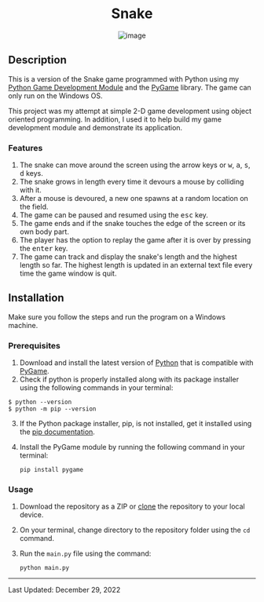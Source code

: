 <div align="center">

# Snake

![image](https://user-images.githubusercontent.com/99841502/210010014-43e3dda0-8138-4f6b-a064-23a498c19472.png)

</div>

## Description
This is a version of the Snake game programmed with Python using my [Python Game Development Module](https://github.com/MaherMuhtadi/Python-Game-Development-Module) and the [PyGame](https://www.pygame.org/docs/) library. The game can only run on the Windows OS.

This project was my attempt at simple 2-D game development using object oriented programming. In addition, I used it to help build my game development module and demonstrate its application.

### Features
1. The snake can move around the screen using the arrow keys or <kbd>w</kbd>, <kbd>a</kbd>, <kbd>s</kbd>, <kbd>d</kbd> keys.
2. The snake grows in length every time it devours a mouse by colliding with it.
3. After a mouse is devoured, a new one spawns at a random location on the field.
4. The game can be paused and resumed using the <kbd>esc</kbd> key.
5. The game ends and if the snake touches the edge of the screen or its own body part.
6. The player has the option to replay the game after it is over by pressing the <kbd>enter</kbd> key.
7. The game can track and display the snake's length and the highest length so far. The highest length is updated in an external text file every time the game window is quit.

## Installation
Make sure you follow the steps and run the program on a Windows machine.

### Prerequisites
1. Download and install the latest version of [Python](https://www.python.org/downloads/) that is compatible with [PyGame](https://www.pygame.org/wiki/GettingStarted).
2. Check if python is properly installed along with its package installer using the following commands in your terminal:
```
$ python --version
$ python -m pip --version
```
3. If the Python package installer, pip, is not installed, get it installed using the [pip documentation](https://pip.pypa.io/en/stable/getting-started/).
4. Install the PyGame module by running the following command in your terminal:

    `pip install pygame`

### Usage
1. Download the repository as a ZIP or [clone](https://docs.github.com/en/repositories/creating-and-managing-repositories/cloning-a-repository) the repository to your local device.
2. On your terminal, change directory to the repository folder using the `cd` command.
3. Run the `main.py` file using the command:

    `python main.py`
---
Last Updated: December 29, 2022